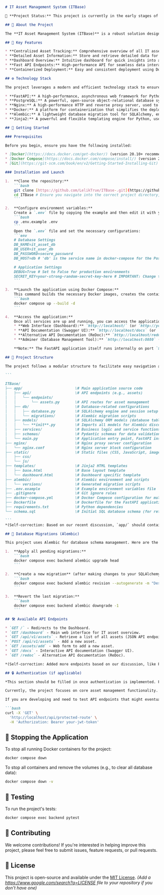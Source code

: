 ````markdown
# IT Asset Management System (ITBase)

🚧 **Project Status:** This project is currently in the early stages of development. Contributions and feedback are highly welcome!

## 📝 About the Project

The **IT Asset Management System (ITBase)** is a robust solution designed for tracking and managing an organization's IT assets. It provides a centralized platform to monitor hardware, software, licenses, and other crucial IT resources, ensuring up-to-date information and streamlined control over your IT infrastructure.

## 🚀 Key Features

* **Centralized Asset Tracking:** Comprehensive overview of all IT assets.
* **Detailed Asset Information:** Store and retrieve detailed data for each asset (type, status, model, department, location, employee, manufacturer).
* **Dashboard Overview:** Intuitive dashboard for quick insights into asset distribution by type and status.
* **Fast API Endpoints:** High-performance API for seamless data interaction.
* **Containerized Deployment:** Easy and consistent deployment using Docker.

## ⚙️ Technology Stack

The project leverages a modern and efficient technology stack to ensure high performance, scalability, and ease of development:

* **FastAPI:** A high-performance, asynchronous web framework for Python, used for building robust APIs. It offers rapid development and automatic interactive API documentation (Swagger UI, ReDoc).
* **PostgreSQL:** A powerful, open-source object-relational database system, chosen for its reliability, data integrity, and advanced features, serving as the core data store for all IT assets.
* **Nginx:** A high-performance HTTP and reverse proxy server, used to efficiently serve the web application, manage static files, handle SSL termination, and act as a load balancer in production environments.
* **Docker:** A platform for containerization that simplifies the deployment and management of the application and its dependencies, ensuring consistent environments across development, testing, and production.
* **Alembic:** A lightweight database migration tool for SQLAlchemy, enabling seamless evolution of the database schema as the application develops.
* **Jinja2:** A powerful and flexible templating engine for Python, used for rendering dynamic HTML pages for the web interface.

## 🏁 Getting Started

### Prerequisites

Before you begin, ensure you have the following installed:

* [Docker](https://docs.docker.com/get-docker/) (version 20.10+ recommended)
* [Docker Compose](https://docs.docker.com/compose/install/) (version 2.0+ recommended)
* [Git](https://git-scm.com/book/en/v2/Getting-Started-Installing-Git) (for cloning the repository)

### Installation and Launch

1.  **Clone the repository:**
    ```bash
    git clone [https://github.com/LelikTrue/ITBase-.git](https://github.com/LelikTrue/ITBase-.git)
    cd ITBase # Ensure you navigate into the correct project directory, usually the repository name
    ```

2.  **Configure environment variables:**
    Create a `.env` file by copying the example and then edit it with your specific settings:
    ```bash
    cp .env.example .env
    ```
    Open the `.env` file and set the necessary configurations:
    ```env
    # Database Settings
    DB_NAME=it_asset_db
    DB_USER=it_user_db
    DB_PASSWORD=secure_password
    DB_HOST=db # 'db' is the service name in docker-compose for the PostgreSQL container

    # Application Settings
    DEBUG=True # Set to False for production environments
    SECRET_KEY=your-strong-random-secret-key-here # IMPORTANT: Change this to a strong, unique value!
    ```

3.  **Launch the application using Docker Compose:**
    This command builds the necessary Docker images, creates the containers, and starts all services in detached mode (`-d`).
    ```bash
    docker compose up --build -d
    ```

4.  **Access the application:**
    Once all services are up and running, you can access the application interfaces:
    * **Web Interface (Dashboard):** `http://localhost/` (or `http://your_server_ip/` like `http://192.168.0.10`)
    * **API Documentation (Swagger UI):** `http://localhost/docs` (or `http://your_server_ip/docs`)
    * **Alternative API Documentation (ReDoc):** `http://localhost/redoc` (or `http://your_server_ip/redoc`)
    * **Adminer (Database Management Tool):** `http://localhost:8080` (or `http://your_server_ip:8080`)

    **Note:** The FastAPI application itself runs internally on port `8000`. Access is via Nginx, which listens on port `80` (standard HTTP). Adminer continues to use its default port `8080`.

## 📂 Project Structure

The project follows a modular structure to facilitate easy navigation and future development. Key components and their purposes are outlined below:

```

ITBase/
├── app/                        \# Main application source code
│   ├── api/                    \# API endpoints (e.g., assets)
│   │   └── endpoints/
│   │       └── assets.py       \# API routes for asset management
│   ├── db/                     \# Database-related configurations
│   │   ├── database.py         \# SQLAlchemy engine and session setup
│   │   └── migrations/         \# Alembic migration scripts
│   ├── models/                 \# SQLAlchemy ORM models (database table definitions)
│   │   └── **init**.py         \# Imports all models for Alembic discovery
│   ├── services/               \# Business logic and service functions (e.g., CRUD operations)
│   ├── schemas/                \# Pydantic schemas for data validation and serialization
│   └── main.py                 \# Application entry point, FastAPI instance, main routes
├── nginx/                      \# Nginx proxy server configuration
│   └── nginx.conf              \# Nginx server block configuration
├── static/                     \# Static files (CSS, JavaScript, images)
│   ├── css/
│   └── js/
├── templates/                  \# Jinja2 HTML templates
│   ├── base.html               \# Base layout template
│   └── dashboard.html          \# Dashboard specific template
├── alembic/                    \# Alembic environment and scripts
│   └── versions/               \# Generated migration scripts
├── .env.example                \# Example environment variables file
├── .gitignore                  \# Git ignore rules
├── docker-compose.yml          \# Docker Compose configuration for multi-container setup
├── Dockerfile                  \# Dockerfile for the FastAPI application (backend service)
├── requirements.txt            \# Python dependencies
└── schema.sql                  \# Initial SQL database schema (for reference/initial setup)

```
*(Self-correction: Based on our recent discussion, `app/` should contain `api/`, `db/`, `models/`, etc., and `schema.sql` is more of a reference for initial setup than a primary component if Alembic is used.)*

## 🔄 Database Migrations (Alembic)

This project uses Alembic for database schema management. Here are the essential commands:

1.  **Apply all pending migrations:**
    ```bash
    docker compose exec backend alembic upgrade head
    ```

2.  **Create a new migration** (after making changes to your SQLAlchemy models):
    ```bash
    docker compose exec backend alembic revision --autogenerate -m "Describe your changes here"
    ```

3.  **Revert the last migration:**
    ```bash
    docker compose exec backend alembic downgrade -1
    ```

## 🛠 Available API Endpoints

* `GET /` - Redirects to the Dashboard.
* `GET /dashboard` - Main web interface for IT asset overview.
* `GET /api/v1/assets` - Retrieve a list of all assets (JSON API endpoint).
* `POST /api/v1/assets` - Add a new asset.
* `GET /assets/add` - Web form to add a new asset.
* `GET /docs` - Interactive API documentation (Swagger UI).
* `GET /redoc` - Alternative API documentation (ReDoc).

*(Self-correction: Added more endpoints based on our discussion, like POST /api/v1/assets and GET /assets/add, for clarity.)*

## 🔒 Authentication (if applicable)

*This section should be filled in once authentication is implemented. For now, it's a placeholder.*

Currently, the project focuses on core asset management functionality. Authentication mechanisms will be integrated in future development phases.

If you are developing and need to test API endpoints that might eventually be protected, here's a placeholder for how it might look:

```bash
curl -X 'GET' \
  'http://localhost/api/protected-route' \
  -H 'Authorization: Bearer your-jwt-token'
````

## 🛑 Stopping the Application

To stop all running Docker containers for the project:

```bash
docker compose down
```

To stop all containers and remove the volumes (e.g., to clear all database data):

```bash
docker compose down -v
```

## 🧪 Testing

To run the project's tests:

```bash
docker compose exec backend pytest
```

## 🤝 Contributing

We welcome contributions\! If you're interested in helping improve this project, please feel free to submit issues, feature requests, or pull requests.

## 📄 License

This project is open-source and available under the [MIT License](https://www.google.com/search?q=LICENSE). *(Add a https://www.google.com/search?q=LICENSE file to your repository if you don't have one)*



```
